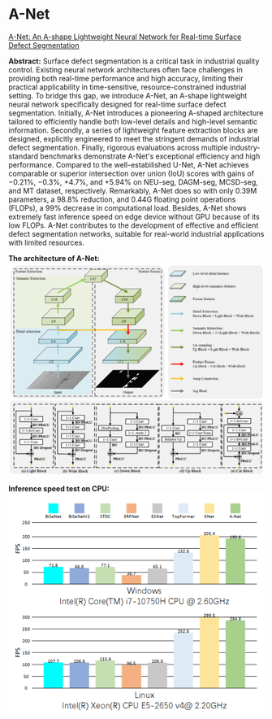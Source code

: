 # A-Net
[A-Net: An A-shape Lightweight Neural Network for Real-time Surface Defect Segmentation](https://ieeexplore.ieee.org/abstract/document/10352342)

**Abstract:** Surface defect segmentation is a critical task in industrial quality control. Existing neural network architectures often face challenges in providing both real-time performance and high accuracy, limiting their practical applicability in time-sensitive, resource-constrained industrial setting. To bridge this gap, we introduce A-Net, an A-shape lightweight neural network specifically designed for real-time surface defect segmentation. Initially, A-Net introduces a pioneering A-shaped architecture tailored to efficiently handle both low-level details and high-level semantic information. Secondly, a series of lightweight feature extraction blocks are designed, explicitly engineered to meet the stringent demands of industrial defect segmentation. Finally, rigorous evaluations across multiple industry-standard benchmarks demonstrate A-Net's exceptional efficiency and high performance. Compared to the well-estabilished U-Net, A-Net achieves comparable or superior intersection over union (IoU) scores with gains of −0.21%, −0.3%, +4.7%, and +5.94% on NEU-seg, DAGM-seg, MCSD-seg, and MT dataset, respectively. Remarkably, A-Net does so with only 0.39M parameters, a 98.8% reduction, and 0.44G floating point operations (FLOPs), a 99% decrease in computational load. Besides, A-Net shows extremely fast inference speed on edge device without GPU because of its low FLOPs. A-Net contributes to the development of effective and efficient defect segmentation networks, suitable for real-world industrial applications with limited resources.

**The architecture of A-Net:**
![The architecture of A-Net](https://github.com/Max-Chenb/A-Net/blob/main/images/architecture.png)

**Inference speed test on CPU:**<br>
![111](https://github.com/Max-Chenb/A-Net/blob/main/images/inference_speed_cpu.png)
